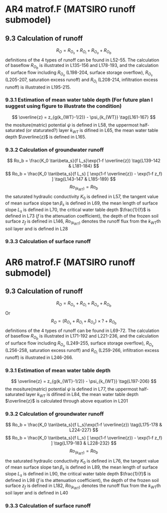 # AR4 matrof.F (MATSIRO runoff submodel)
## 9.3 Calculation of runoff
$$
R_O=R_{O_s}+R_{O_i}+R_{O_o}+R_{O_b}
\tag{L227-228}
$$
definitions of the 4 types of runoff can be found in L52-55. The calculation of baseflow $R_{O_b}$ is illustrated in L135-156 and L178-193, and the calculation of surface flow including $R_{O_o}$ (L198-204, surface storage overflow), $R_{O_s}$ (L205-207, saturation excess runoff) and $R_{O_i}$ (L208-214, infiltration excess runoff) is illustrated in L195-215.
### 9.3.1 Estimation of mean water table depth (For future plan I suggest using figure to illustrate the condition)
$$
 \overline{z} = z_{g(k_{WT}-1/2)} - \psi_{k_{WT}} 
 \tag{L161-167}
$$
the mositure(matric) potential $\psi$ is defined in L58, the uppermost half-saturated (or staturated?) layer $k_{WT}$ is difined in L65, the mean water table depth $\overline{z}$ is defined in L165.
### 9.3.2 Calculation of groundwater runoff
$$
Ro_b = \frac{K_0 \tan\beta_s}{f L_s}\exp(1-f \overline{z}) 
 \tag{L139-142 & L181-184}
$$
$$
 Ro_b = \frac{K_0 \tan\beta_s}{f L_s}
  [ \exp(1-f \overline{z}) - \exp(1-f z_f) ] 
  \tag{L143-147 & L185-189}
$$
$$
 Ro_{(k_{WT})} = Ro_b
  \tag{L148-149 & L190-191}
$$
the saturated hydraulic conductivity $K_0$ is defined in L57, the tangent value of mean surface slope $\tan\beta_s$ is defined in L69, the mean length of surface slope $L_s$ is defined in L70, the critical water table depth $\frac{1}{f}$ is defined in L73 ($f$ is the attenuation coefficient), the depth of the frozen soil surface $z_f$ is defined in L146, $Ro_{(k_{WT})}$ denotes the runoff flux from the $k_{WT}$th soil layer and is defined in L28

### 9.3.3 Calculation of surface runoff

# AR6 matrof.F (MATSIRO runoff submodel)
## 9.3 Calculation of runoff
$$
R_O=R_{O_s}+R_{O_i}+R_{O_o}+R_{O_b}
\tag{L289-290 & L293-294 & L297-298}
$$
Or 
$$
R_O=(R_{O_s}+R_{O_i}+R_{O_o})\times?+R_{O_b}
\tag{L281-283}
$$
definitions of the 4 types of runoff can be found in L69-72. The calculation of baseflow $R_{O_b}$ is illustrated in L171-192 and L221-236, and the calculation of surface flow including $R_{O_o}$ (L249-255, surface storage overflow), $R_{O_s}$ (L256-258, saturation excess runoff) and $R_{O_i}$ (L259-266, infiltration excess runoff) is illustrated in L246-266.
### 9.3.1 Estimation of mean water table depth
$$
 \overline{z} = z_{g(k_{WT}-1/2)} - \psi_{k_{WT}}
 \tag{L197-206}
$$
the mositure(matric) potential $\psi$ is defined in L77, the uppermost half-saturated layer $k_{WT}$ is difined in L84, the mean water table depth $\overline{z}$ is calculated through above equation in L201
### 9.3.2 Calculation of groundwater runoff
$$
Ro_b = \frac{K_0 \tan\beta_s}{f L_s}\exp(1-f \overline{z}) 
 \tag{L175-178 & L224-227}
$$
$$
 Ro_b = \frac{K_0 \tan\beta_s}{f L_s}
  [ \exp(1-f \overline{z}) - \exp(1-f z_f) ] 
  \tag{L179-183 & L228-232}
$$
$$
 Ro_{(k_{WT})} = Ro_b
  \tag{L184-185 & L233-234}
$$
the saturated hydraulic conductivity $K_0$ is defined in L76, the tangent value of mean surface slope $\tan\beta_s$ is defined in L89, the mean length of surface slope $L_s$ is defined in L90, the critical water table depth $\frac{1}{f}$ is defined in L98 ($f$ is the attenuation coefficient), the depth of the frozen soil surface $z_f$ is defined in L182, $Ro_{(k_{WT})}$ denotes the runoff flux from the $k_{WT}$th soil layer and is defined in L40
### 9.3.3 Calculation of surface runoff
